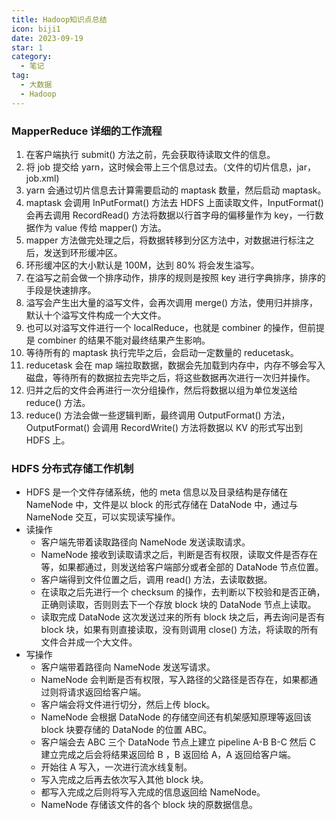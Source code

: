 ```yaml
---
title: Hadoop知识点总结
icon: biji1
date: 2023-09-19
star: 1
category:
  - 笔记
tag:
  - 大数据
  - Hadoop
---
```


### MapperReduce 详细的工作流程

1. 在客户端执行 submit() 方法之前，先会获取待读取文件的信息。
2. 将 job 提交给 yarn，这时候会带上三个信息过去。（文件的切片信息，jar，job.xml)
3. yarn 会通过切片信息去计算需要启动的 maptask 数量，然后启动 maptask。
4. maptask 会调用 InPutFormat() 方法去 HDFS 上面读取文件，InputFormat() 会再去调用 RecordRead() 方法将数据以行首字母的偏移量作为 key，一行数据作为 value 传给 mapper() 方法。
5. mapper 方法做完处理之后，将数据转移到分区方法中，对数据进行标注之后，发送到环形缓冲区。
6. 环形缓冲区的大小默认是 100M，达到 80% 将会发生溢写。
7. 在溢写之前会做一个排序动作，排序的规则是按照 key 进行字典排序，排序的手段是快速排序。
8. 溢写会产生出大量的溢写文件，会再次调用 merge() 方法，使用归并排序，默认十个溢写文件构成一个大文件。
9. 也可以对溢写文件进行一个 localReduce，也就是 combiner 的操作，但前提是 combiner 的结果不能对最终结果产生影响。
10. 等待所有的 maptask 执行完毕之后，会启动一定数量的 reducetask。
11. reducetask 会在 map 端拉取数据，数据会先加载到内存中，内存不够会写入磁盘，等待所有的数据拉去完毕之后，将这些数据再次进行一次归并操作。
12. 归并之后的文件会再进行一次分组操作，然后将数据以组为单位发送给 reduce() 方法。
13. reduce() 方法会做一些逻辑判断，最终调用 OutputFormat() 方法，OutputFormat() 会调用 RecordWrite() 方法将数据以 KV 的形式写出到 HDFS 上。

### HDFS 分布式存储工作机制

- HDFS 是一个文件存储系统，他的 meta 信息以及目录结构是存储在 NameNode 中，文件是以 block 的形式存储在 DataNode 中，通过与 NameNode 交互，可以实现读写操作。
- 读操作
  - 客户端先带着读取路径向 NameNode 发送读取请求。
  - NameNode 接收到读取请求之后，判断是否有权限，读取文件是否存在等，如果都通过，则发送给客户端部分或者全部的 DataNode 节点位置。
  - 客户端得到文件位置之后，调用 read() 方法，去读取数据。
  - 在读取之后先进行一个 checksum 的操作，去判断以下校验和是否正确，正确则读取，否则则去下一个存放 block 块的 DataNode 节点上读取。
  - 读取完成 DataNode 这次发送过来的所有 block 块之后，再去询问是否有 block 块，如果有则直接读取，没有则调用 close() 方法，将读取的所有文件合并成一个大文件。
- 写操作
  - 客户端带着路径向 NameNode 发送写请求。
  - NameNode 会判断是否有权限，写入路径的父路径是否存在，如果都通过则将请求返回给客户端。
  - 客户端会将文件进行切分，然后上传 block。
  - NameNode 会根据 DataNode 的存储空间还有机架感知原理等返回该 block 块要存储的 DataNode 的位置 ABC。
  - 客户端会去 ABC 三个 DataNode 节点上建立 pipeline A-B B-C 然后 C 建立完成之后会将结果返回给 B ，B 返回给 A，A 返回给客户端。
  - 开始往 A 写入，一次进行流水线复制。
  - 写入完成之后再去依次写入其他 block 块。
  - 都写入完成之后则将写入完成的信息返回给 NameNode。
  - NameNode 存储该文件的各个 block 块的原数据信息。
